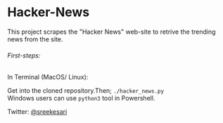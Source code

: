 # Hacker-News
This project scrapes the "Hacker News" web-site to retrive the trending news from the site.

<h6>First-steps:</h6>

In Terminal (MacOS/ Linux):<br>

Get into the cloned repository.Then;
  ``` ./hacker_news.py ``` <br>
Windows users can use `python3` tool in Powershell.<br>

Twitter: <a href="https://twitter.com/sreekesari">@sreekesari</a>
